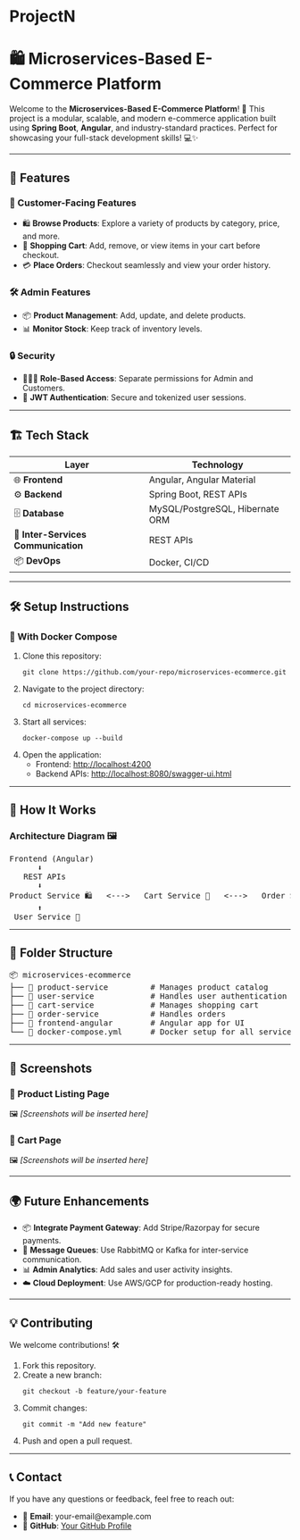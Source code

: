 # ProjectN
<h1>🛍️ Microservices-Based E-Commerce Platform</h1>

<p>Welcome to the <strong>Microservices-Based E-Commerce Platform</strong>! 🚀 This project is a modular, scalable, and modern e-commerce application built using <strong>Spring Boot</strong>, <strong>Angular</strong>, and industry-standard practices. Perfect for showcasing your full-stack development skills! 💻✨</p>

<hr/>

<h2>🌟 Features</h2>

<h3>🛒 Customer-Facing Features</h3>
<ul>
  <li>🛍️ <strong>Browse Products</strong>: Explore a variety of products by category, price, and more.</li>
  <li>🛒 <strong>Shopping Cart</strong>: Add, remove, or view items in your cart before checkout.</li>
  <li>💳 <strong>Place Orders</strong>: Checkout seamlessly and view your order history.</li>
</ul>

<h3>🛠️ Admin Features</h3>
<ul>
  <li>📦 <strong>Product Management</strong>: Add, update, and delete products.</li>
  <li>📊 <strong>Monitor Stock</strong>: Keep track of inventory levels.</li>
</ul>

<h3>🔒 Security</h3>
<ul>
  <li>🧑‍🤝‍🧑 <strong>Role-Based Access</strong>: Separate permissions for Admin and Customers.</li>
  <li>🔑 <strong>JWT Authentication</strong>: Secure and tokenized user sessions.</li>
</ul>

<hr/>

<h2>🏗️ Tech Stack</h2>
<table>
  <thead>
    <tr>
      <th>Layer</th>
      <th>Technology</th>
    </tr>
  </thead>
  <tbody>
    <tr>
      <td>🌐 <strong>Frontend</strong></td>
      <td>Angular, Angular Material</td>
    </tr>
    <tr>
      <td>⚙️ <strong>Backend</strong></td>
      <td>Spring Boot, REST APIs</td>
    </tr>
    <tr>
      <td>🗄️ <strong>Database</strong></td>
      <td>MySQL/PostgreSQL, Hibernate ORM</td>
    </tr>
    <tr>
      <td>🔗 <strong>Inter-Services Communication</strong></td>
      <td>REST APIs</td>
    </tr>
    <tr>
      <td>📦 <strong>DevOps</strong></td>
      <td>Docker, CI/CD</td>
    </tr>
  </tbody>
</table>

<hr/>

<h2>🛠️ Setup Instructions</h2>

<h3>🐳 With Docker Compose</h3>
<ol>
  <li>Clone this repository:
    <pre><code>git clone https://github.com/your-repo/microservices-ecommerce.git</code></pre>
  </li>
  <li>Navigate to the project directory:
    <pre><code>cd microservices-ecommerce</code></pre>
  </li>
  <li>Start all services:
    <pre><code>docker-compose up --build</code></pre>
  </li>
  <li>Open the application:
    <ul>
      <li>Frontend: <a href="http://localhost:4200">http://localhost:4200</a></li>
      <li>Backend APIs: <a href="http://localhost:8080/swagger-ui.html">http://localhost:8080/swagger-ui.html</a></li>
    </ul>
  </li>
</ol>

<hr/>

<h2>🚀 How It Works</h2>

<h3>Architecture Diagram 🖼️</h3>
<pre>
Frontend (Angular)  
      ⬇️  
   REST APIs  
      ⬇️  
Product Service 🛍️   <--->   Cart Service 🛒   <--->   Order Service 📦  
      ⬆️  
 User Service 🔑  
</pre>

<hr/>

<h2>📂 Folder Structure</h2>

<pre>
📦 microservices-ecommerce  
├── 📂 product-service         # Manages product catalog  
├── 📂 user-service            # Handles user authentication  
├── 📂 cart-service            # Manages shopping cart  
├── 📂 order-service           # Handles orders  
├── 📂 frontend-angular        # Angular app for UI  
└── 🐳 docker-compose.yml      # Docker setup for all services  
</pre>

<hr/>

<h2>📸 Screenshots</h2>
<h3>🎨 Product Listing Page</h3>
<p>🖼️ <em>[Screenshots will be inserted here]</em></p>

<h3>🛒 Cart Page</h3>
<p>🖼️ <em>[Screenshots will be inserted here]</em></p>

<hr/>

<h2>🌍 Future Enhancements</h2>
<ul>
  <li>📦 <strong>Integrate Payment Gateway</strong>: Add Stripe/Razorpay for secure payments.</li>
  <li>🔗 <strong>Message Queues</strong>: Use RabbitMQ or Kafka for inter-service communication.</li>
  <li>📊 <strong>Admin Analytics</strong>: Add sales and user activity insights.</li>
  <li>☁️ <strong>Cloud Deployment</strong>: Use AWS/GCP for production-ready hosting.</li>
</ul>

<hr/>

<h2>💡 Contributing</h2>
<p>We welcome contributions! 🛠️</p>
<ol>
  <li>Fork this repository.</li>
  <li>Create a new branch:
    <pre><code>git checkout -b feature/your-feature</code></pre>
  </li>
  <li>Commit changes:
    <pre><code>git commit -m "Add new feature"</code></pre>
  </li>
  <li>Push and open a pull request.</li>
</ol>

<hr/>

<h2>📞 Contact</h2>
<p>If you have any questions or feedback, feel free to reach out:</p>
<ul>
  <li>📧 <strong>Email</strong>: your-email@example.com</li>
  <li>📌 <strong>GitHub</strong>: <a href="https://github.com/your-profile">Your GitHub Profile</a></li>
</ul>



